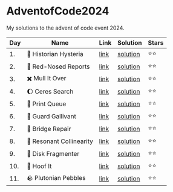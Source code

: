 # AdventofCode2024

My solutions to the advent of code event 2024.

| Day | Name                                    | Link                                         | Solution                                                                                                                | Stars        |
|-----|-----------------------------------------|----------------------------------------------|-------------------------------------------------------------------------------------------------------------------------|--------------|
| 1.  | :scroll: Historian Hysteria             | [link](https://adventofcode.com/2024/day/1)  | [solution](https://github.com/LWLeijten/AdventofCode2024/blob/main/src/main/java/com/adventofcode/solutions/Day01.java) | :star::star: |
| 2.  | :red_circle:		 Red-Nosed Reports        | [link](https://adventofcode.com/2024/day/2)  | [solution](https://github.com/LWLeijten/AdventofCode2024/blob/main/src/main/java/com/adventofcode/solutions/Day02.java) | :star::star: |
| 3.  | :heavy_multiplication_x:		 Mull It Over | [link](https://adventofcode.com/2024/day/3)  | [solution](https://github.com/LWLeijten/AdventofCode2024/blob/main/src/main/java/com/adventofcode/solutions/Day03.java) | :star::star: |
| 4.  | :moon:		 Ceres Search                   | [link](https://adventofcode.com/2024/day/4)  | [solution](https://github.com/LWLeijten/AdventofCode2024/blob/main/src/main/java/com/adventofcode/solutions/Day04.java) | :star::star: |
| 5.  | :newspaper:		 Print Queue               | [link](https://adventofcode.com/2024/day/5)  | [solution](https://github.com/LWLeijten/AdventofCode2024/blob/main/src/main/java/com/adventofcode/solutions/Day05.java) | :star::star: |
| 6.  | :cop:		 Guard Gallivant                 | [link](https://adventofcode.com/2024/day/6)  | [solution](https://github.com/LWLeijten/AdventofCode2024/blob/main/src/main/java/com/adventofcode/solutions/Day06.java) | :star::star: |
| 7.  | :bridge_at_night:			 Bridge Repair      | [link](https://adventofcode.com/2024/day/7)  | [solution](https://github.com/LWLeijten/AdventofCode2024/blob/main/src/main/java/com/adventofcode/solutions/Day07.java) | :star::star: |
| 8.  | :satellite:				 Resonant Collinearity   | [link](https://adventofcode.com/2024/day/8)  | [solution](https://github.com/LWLeijten/AdventofCode2024/blob/main/src/main/java/com/adventofcode/solutions/Day08.java) | :star::star: |
| 9.  | :floppy_disk:				 Disk Fragmenter       | [link](https://adventofcode.com/2024/day/9)  | [solution](https://github.com/LWLeijten/AdventofCode2024/blob/main/src/main/java/com/adventofcode/solutions/Day09.java) | :star::star: |
| 10. | :deer:					 Hoof It                     | [link](https://adventofcode.com/2024/day/10) | [solution](https://github.com/LWLeijten/AdventofCode2024/blob/main/src/main/java/com/adventofcode/solutions/Day10.java) | :star::star: |
| 11. | :rock:						 Plutonian Pebbles          | [link](https://adventofcode.com/2024/day/11) | [solution](https://github.com/LWLeijten/AdventofCode2024/blob/main/src/main/java/com/adventofcode/solutions/Day11.java) | :star::star: |
